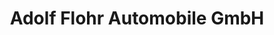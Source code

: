 ---
title: "Adolf Flohr Automobile GmbH"
url: /hamburg/adolf-flohr-automobile-gmbh/
shop: Autohaus
---